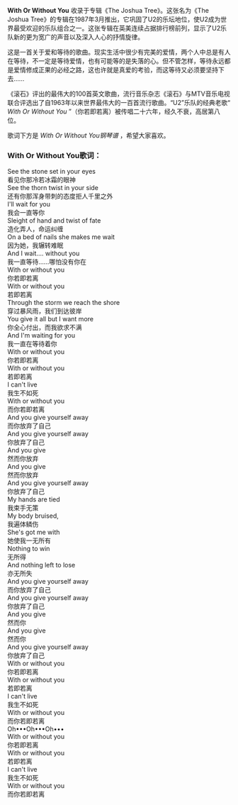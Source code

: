 

**With Or Without You** 收录于专辑《The Joshua Tree》。这张名为《The Joshua
Tree》的专辑在1987年3月推出，它巩固了U2的乐坛地位，使U2成为世界最受欢迎的乐队组合之一。这张专辑在英美连续占据排行榜前列，显示了U2乐队新的更为宽广的声音以及深入人心的抒情旋律。

这是一首关于爱和等待的歌曲。现实生活中很少有完美的爱情，两个人中总是有人在等待，不一定是等待爱情，也有可能等的是失落的心。但不管怎样，等待永远都是爱情修成正果的必经之路，这也许就是真爱的考验，而这等待又必须要坚持下去……

《滚石》评出的最伟大的100首英文歌曲，流行音乐杂志《滚石》与MTV音乐电视联合评选出了自1963年以来世界最伟大的一百首流行歌曲。“U2”乐队的经典老歌“
_With Or Without You_ ”（你若即若离）被传唱二十六年，经久不衰，高居第八位。

歌词下方是 _With Or Without You钢琴谱_ ，希望大家喜欢。

### With Or Without You歌词：

See the stone set in your eyes  
看见你那冷若冰霜的眼神  
See the thorn twist in your side  
还有你那浑身带刺的态度拒人千里之外  
I'll wait for you  
我会一直等你  
Sleight of hand and twist of fate  
造化弄人，命运纠缠  
On a bed of nails she makes me wait  
因为她，我辗转难眠  
And I wait.... without you  
我一直等待……哪怕没有你在  
With or without you  
你若即若离  
With or without you  
若即若离  
Through the storm we reach the shore  
穿过暴风雨，我们到达彼岸  
You give it all but I want more  
你全心付出，而我欲求不满  
And I'm waiting for you  
我一直在等待着你  
With or without you  
你若即若离  
With or without you  
若即若离  
I can't live  
我生不如死  
With or without you  
而你若即若离  
And you give yourself away  
而你放弃了自己  
And you give yourself away  
你放弃了自己  
And you give  
然而你放弃  
And you give  
然而你放弃  
And you give yourself away  
你放弃了自己  
My hands are tied  
我束手无策  
My body bruised,  
我遍体鳞伤  
She's got me with  
她使我一无所有  
Nothing to win  
无所得  
And nothing left to lose  
亦无所失  
And you give yourself away  
而你放弃了自己  
And you give yourself away  
你放弃了自己  
And you give  
然而你  
And you give  
然而你  
And you give yourself away  
你放弃了自己  
With or without you  
你若即若离  
With or without you  
若即若离  
I can't live  
我生不如死  
With or without you  
而你若即若离  
Oh•••Oh•••Oh•••  
With or without you  
你若即若离  
With or without you  
若即若离  
I can't live  
我生不如死  
With or without you  
而你若即若离

